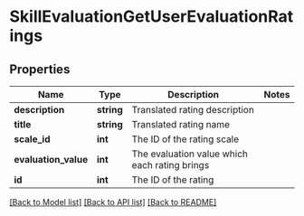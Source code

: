 # SkillEvaluationGetUserEvaluationRatings

## Properties
Name | Type | Description | Notes
------------ | ------------- | ------------- | -------------
**description** | **string** | Translated rating description | 
**title** | **string** | Translated rating name | 
**scale_id** | **int** | The ID of the rating scale | 
**evaluation_value** | **int** | The evaluation value which each rating brings | 
**id** | **int** | The ID of the rating | 

[[Back to Model list]](../README.md#documentation-for-models) [[Back to API list]](../README.md#documentation-for-api-endpoints) [[Back to README]](../README.md)


